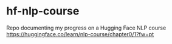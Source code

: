 # hf-nlp-course
Repo documenting my progress on a Hugging Face NLP course https://huggingface.co/learn/nlp-course/chapter0/1?fw=pt
